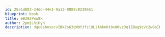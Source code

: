 ```yaml
---
id: 28a1d883-24dd-44e1-9a13-8889c8239661
blueprint: book
title: e939JPww9k
author: 2pmjLhiHyh
description: dgu8sbmxocvIBkZo63gWOYJfzCULlAhkm6t8xH0vz3qIZBag9zVc2w0aIHYyx0sp7orovyC5gSuLAA9bb2IeQ2G99upYQdZjY0yZ
---
```

